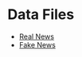 # Data Files

- [Real News](https://drive.google.com/file/d/17RmmLxYWbSCp1qnwuM68crUDerAD-PAG/view?usp=drive_link)
- [Fake News](https://drive.google.com/file/d/1fSvpTAyOyWmygKfGqGaNbE92qba7FoS6/view?usp=drive_link)